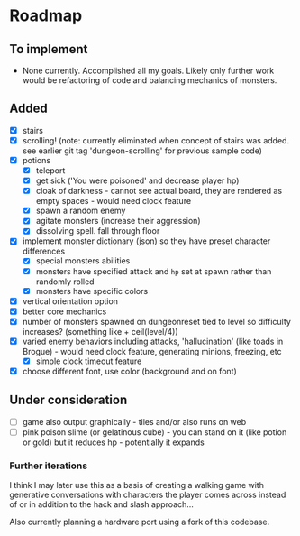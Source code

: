 # Roadmap

## To implement
- None currently. Accomplished all my goals. Likely only further work would be refactoring of code and balancing mechanics of monsters. 

## Added
- [X] stairs
- [X] scrolling!  (note: currently eliminated when concept of stairs was added. see earlier git tag 'dungeon-scrolling' for previous sample code)
- [X] potions 
  - [X] teleport
  - [X] get sick ('You were poisoned' and decrease player hp)
  - [X] cloak of darkness - cannot see actual board, they are rendered as empty spaces - would need clock feature
  - [X] spawn a random enemy
  - [X] agitate monsters (increase their aggression)
  - [X] dissolving spell. fall through floor
- [X] implement monster dictionary (json) so they have preset character differences
  - [X] special monsters abilities
  - [X] monsters have specified attack and ```hp``` set at spawn rather than randomly rolled 
  - [X] monsters have specific colors
- [X] vertical orientation option
- [X] better core mechanics
- [X] number of monsters spawned on dungeonreset tied to level so difficulty increases? (something like + ceil(level/4))
- [X] varied enemy behaviors including attacks, 'hallucination' (like toads in Brogue) - would need clock feature, generating minions, freezing, etc
  - [X] simple clock timeout feature
- [X] choose different font, use color (background and on font)

## Under consideration
- [ ] game also output graphically - tiles and/or also runs on web
- [ ] pink poison slime (or gelatinous cube) - you can stand on it (like potion or gold) but it reduces hp - potentially it expands

### Further iterations

I think I may later use this as a basis of creating a walking game with generative conversations with characters the player comes across instead of or in addition to the hack and slash approach...

Also currently planning a hardware port using a fork of this codebase.
